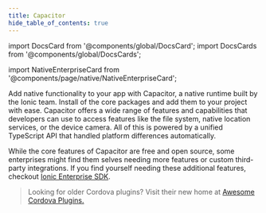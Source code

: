 ```yaml
---
title: Capacitor
hide_table_of_contents: true
---
```


import DocsCard from '@components/global/DocsCard';
import DocsCards from '@components/global/DocsCards';

import NativeEnterpriseCard from '@components/page/native/NativeEnterpriseCard';

<head>
  <title>Native APIs: Open-Source Native Device Plugins and Integrations</title>
  <meta
    name="description"
    content="Build native-powered app experiences with Native APIs. Ionic's open-source plugins and integrations make it easy to add native device functionality to any app."
  />
  <style>{`
    :root {
      --doc-item-container-width: 60rem;
    }
  `}</style>
</head>

<intro-end />


Add native functionality to your app with Capacitor, a native runtime built by the Ionic team. Install of the core packages and add them to your project with ease. Capacitor offers a wide range of features and capabilities that developers can use to access features like the file system, native location services, or the device camera. All of this is powered by a unified TypeScript API that handled platform differences automatically. 

While the core features of Capacitor are free and open source, some enterprises might find them selves needing more features or custom third-party integrations. If you find yourself needing these additional features, checkout [Ionic Enterprise SDK](https://ionic.io/enterprise-sdk).




<NativeEnterpriseCard />

> Looking for older Cordova plugins? Visit their new home at [Awesome Cordova Plugins.](https://danielsogl.gitbook.io/awesome-cordova-plugins/) 